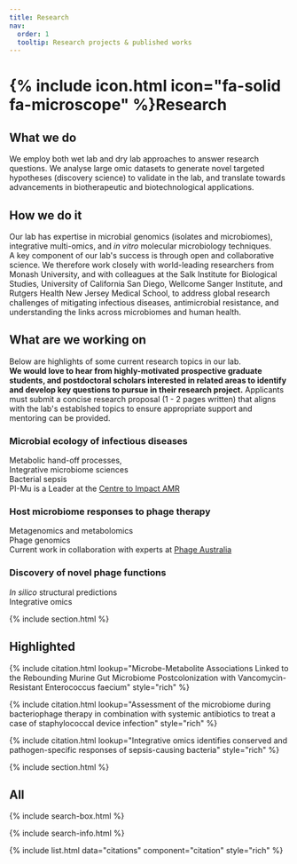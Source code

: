 ```yaml
---
title: Research
nav:
  order: 1
  tooltip: Research projects & published works
---
```


# {% include icon.html icon="fa-solid fa-microscope" %}Research

## What we do
We employ both wet lab and dry lab approaches to answer research questions. We analyse large omic datasets to generate novel targeted hypotheses (discovery science) to validate in the lab, and translate towards advancements in biotherapeutic and biotechnological applications. 

## How we do it
Our lab has expertise in microbial genomics (isolates and microbiomes), integrative multi-omics, and *in vitro* molecular microbiology techniques.<br/> 
A key component of our lab's success is through open and collaborative science. We therefore work closely with world-leading researchers from Monash University, and with colleagues at the Salk Institute for Biological Studies, University of California San Diego, Wellcome Sanger Institute, and Rutgers Health New Jersey Medical School, to address global research challenges of mitigating infectious diseases, antimicrobial resistance, and understanding the links across microbiomes and human health. 

## What are we working on
Below are highlights of some current research topics in our lab.<br/>
**We would love to hear from highly-motivated prospective graduate students, and postdoctoral scholars interested in related areas to identify and develop key questions to pursue in their research project.** Applicants must submit a concise research proposal (1 - 2 pages written) that aligns with the lab's establshed topics to ensure appropriate support and mentoring can be provided. 

### Microbial ecology of infectious diseases
Metabolic hand-off processes,<br/> 
Integrative microbiome sciences<br/>
Bacterial sepsis<br/>
PI-Mu is a Leader at the [Centre to Impact AMR](https://www.monash.edu/impact-amr) 

### Host microbiome responses to phage therapy
Metagenomics and metabolomics<br/>
Phage genomics<br/>
Current work in collaboration with experts at [Phage Australia](https://www.phageaustralia.org)<br/>

### Discovery of novel phage functions
*In silico* structural predictions<br/>
Integrative omics



{% include section.html %}

## Highlighted

{% include citation.html lookup="Microbe-Metabolite Associations Linked to the Rebounding Murine Gut Microbiome Postcolonization with Vancomycin-Resistant Enterococcus faecium" style="rich" %}

{% include citation.html lookup="Assessment of the microbiome during bacteriophage therapy in combination with systemic antibiotics to treat a case of staphylococcal device infection" style="rich" %}

{% include citation.html lookup="Integrative omics identifies conserved and pathogen-specific responses of sepsis-causing bacteria" style="rich" %}

{% include section.html %}

## All

{% include search-box.html %}

{% include search-info.html %}

{% include list.html data="citations" component="citation" style="rich" %}
